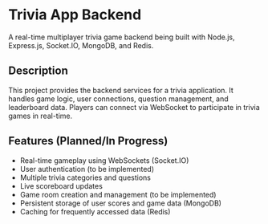 # Trivia App Backend

A real-time multiplayer trivia game backend being built with Node.js, Express.js, Socket.IO, MongoDB, and Redis.

## Description

This project provides the backend services for a trivia application. It handles game logic, user connections, question management, and leaderboard data. Players can connect via WebSocket to participate in trivia games in real-time.

## Features (Planned/In Progress)

* Real-time gameplay using WebSockets (Socket.IO)
* User authentication (to be implemented)
* Multiple trivia categories and questions
* Live scoreboard updates
* Game room creation and management (to be implemented)
* Persistent storage of user scores and game data (MongoDB)
* Caching for frequently accessed data (Redis)
